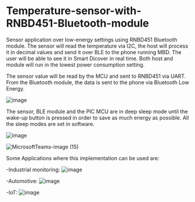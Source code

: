 # Temperature-sensor-with-RNBD451-Bluetooth-module

Sensor application over low-energy settings using RNBD451 Bluetooth module. The sensor will read the temperature via I2C, the host will process it in decimal values and send it over BLE to the phone running MBD. The user will be able to see it in Smart Dicover in real time.
Both host and module will run in the lowest power consumption setting.

The sensor value will be read by the MCU and sent to RNBD451 via UART. From the Bluetooth module, the data is sent to the phone via Bluetooth Low Energy.

![image](https://github.com/VladManoleCAE/Temperature-sensor-with-RNBD451-Bluetooth-module/assets/133333286/54a0ee32-cd6f-4555-8088-ea82c1a1d199)

The sensor, BLE module and the PIC MCU are in deep sleep mode until the wake-up button is pressed in order to save as much energy as possible. All the sleep modes are set in software.


![image](https://github.com/VladManoleCAE/Temperature-sensor-with-RNBD451-Bluetooth-module/assets/133333286/f1fe919d-48db-4366-9909-15078e7b906a)

![MicrosoftTeams-image (15)](https://github.com/VladManoleCAE/Temperature-sensor-with-RNBD451-Bluetooth-module/assets/133333286/868b0c58-66be-437d-87f8-525c24a37b9c)




Some Applications where this implementation can be used are:


-Industrial monitoring:
![image](https://github.com/VladManoleCAE/Temperature-sensor-with-RNBD451-Bluetooth-module/assets/133333286/e09e019c-74ca-469a-b4a7-9fc93106b9f6)


-Automotive:
![image](https://github.com/VladManoleCAE/Temperature-sensor-with-RNBD451-Bluetooth-module/assets/133333286/9d5f008e-598b-42eb-add0-92afd3e3c5e2)


-IoT:
![image](https://github.com/VladManoleCAE/Temperature-sensor-with-RNBD451-Bluetooth-module/assets/133333286/deb14a95-2dfa-4faa-abe8-8126c61dd980)
